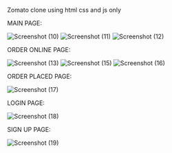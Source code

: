 
Zomato clone using html css and js only



MAIN PAGE:

![Screenshot (10)](https://github.com/Ruchikadeol/zomato-clone/assets/130731367/1f4a4108-596b-4351-9d7b-891433193695)
![Screenshot (11)](https://github.com/Ruchikadeol/zomato-clone/assets/130731367/d8b6f734-0569-410d-af90-23bad53fa502)
![Screenshot (12)](https://github.com/Ruchikadeol/zomato-clone/assets/130731367/12a2b8a6-10df-4a89-8729-bb929636783f)



ORDER ONLINE PAGE:

![Screenshot (13)](https://github.com/Ruchikadeol/zomato-clone/assets/130731367/98a60a91-3e0a-435a-ac2b-4622e3d9a2eb)
![Screenshot (15)](https://github.com/Ruchikadeol/zomato-clone/assets/130731367/c3700caf-e377-4780-a26a-c8011ec9eab6)
![Screenshot (16)](https://github.com/Ruchikadeol/zomato-clone/assets/130731367/2b5a60a1-cfe4-4461-a04f-a2e74a7279d1)



ORDER PLACED PAGE:

![Screenshot (17)](https://github.com/Ruchikadeol/zomato-clone/assets/130731367/cdd0835f-caff-48f4-8c4a-f084c9d95625)



LOGIN PAGE:

![Screenshot (18)](https://github.com/Ruchikadeol/zomato-clone/assets/130731367/2debddb1-f0aa-4ea7-b858-b668c016f285)



SIGN UP PAGE:

![Screenshot (19)](https://github.com/Ruchikadeol/zomato-clone/assets/130731367/954e6b3f-e8ca-49e5-ac18-af6507566698)


